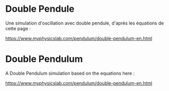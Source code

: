 # Double Pendule
Une simulation d'oscillation avec double pendule, d'après les équations de cette page :

https://www.myphysicslab.com/pendulum/double-pendulum-en.html

# Double Pendulum
A Double Pendulum simulation based on the equations here :

https://www.myphysicslab.com/pendulum/double-pendulum-en.html

